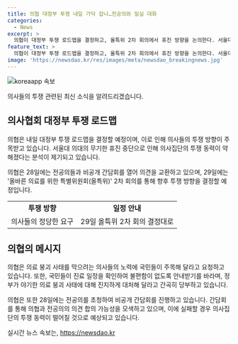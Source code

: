 ```yaml
---
title: 의협 대정부 투쟁 내일 가닥 잡나…전공의와 밀실 대화
categories:
  - News
excerpt: >
  의협이 대정부 투쟁 로드맵을 결정하고, 올특위 2차 회의에서 휴진 방향을 논의한다. 서울대 의대의 휴진 중단 후 투쟁 로드맵이 주목되며, 의협은 오늘 전공의와의 비공개 간담회를 진행 중이다. 이에 대한 결정은 대의원회의 찬반을 듣고 29일의 특별위원회 회의를 토대로 결정될 예정이다. 대의원회의 무기한 휴진 예고와 취소로 논란이 있었지만, 의협은 의사들의 투쟁을 준비하는 것을 당부하며 국민들에게 불편과 불안에 대해 사과하고, 정부의 의료 붕괴를 막기 위한 노력을 요청했다.
feature_text: >
  의협이 대정부 투쟁 로드맵을 결정하고, 올특위 2차 회의에서 휴진 방향을 논의한다. 서울대 의대의 휴진 중단 후 투쟁 로드맵이 주목되며, 의협은 오늘 전공의와의 비공개 간담회를 진행 중이다. 이에 대한 결정은 대의원회의 찬반을 듣고 29일의 특별위원회 회의를 토대로 결정될 예정이다. 대의원회의 무기한 휴진 예고와 취소로 논란이 있었지만, 의협은 의사들의 투쟁을 준비하는 것을 당부하며 국민들에게 불편과 불안에 대해 사과하고, 정부의 의료 붕괴를 막기 위한 노력을 요청했다.
image: 'https://newsdao.kr/res/images/meta/newsdao_breakingnews.jpg'
---
```


<p><img src="https://newsdao.kr/res/images/meta/newsdao_breakingnews.jpg" alt="koreaapp 속보" /></p>

<p>의사들의 투쟁 관련된 최신 소식을 알려드리겠습니다.</p>

<h2 data-ke-size="size26">의사협회 대정부 투쟁 로드맵</h2>

<p>의협은 내일 대정부 투쟁 로드맵을 결정할 예정이며, 이로 인해 의사들의 투쟁 방향이 주목받고 있습니다. 서울대 의대의 무기한 휴진 중단으로 인해 의사집단의 투쟁 동력이 약해졌다는 분석이 제기되고 있습니다.</p>

<p data-ke-size="size16">의협은 28일에는 전공의들과 비공개 간담회를 열어 의견을 교환하고 있으며, 29일에는 '올바른 의료를 위한 특별위원회(올특위)' 2차 회의를 통해 향후 투쟁 방향을 결정할 예정입니다.</p>

<table>
  <tr>
    <td style="text-align: center; height: 17px;"><b>투쟁 방향</b></td>
    <td style="text-align: center; height: 17px;"><b>일정 안내</b></td>
  </tr>
  <tr>
    <td style="text-align: center; height: 17px;">의사들의 정당한 요구</td>
    <td style="text-align: center; height: 17px;">29일 올특위 2차 회의 결정대로</td>
  </tr>
</table>

<h2 data-ke-size="size26">의협의 메시지</h2>

<p>의협은 의료 붕괴 사태를 막으려는 의사들의 노력에 국민들이 주목해 달라고 요청하고 있습니다. 또한, 국민들이 진료 일정을 확인하여 불편함이 없도록 안내받기를 바라며, 정부가 야기한 의료 붕괴 사태에 대해 진지하게 대처해 달라고 간곡히 당부하고 있습니다.</p>

<p data-ke-size="size16">의협은 또한 28일에는 전공의를 초청하여 비공개 간담회를 진행하고 있습니다. 간담회를 통해 의협과 전공의의 의견 합의 가능성을 모색하고 있으며, 이에 실패할 경우 의사집단의 투쟁 동력이 떨어질 것으로 예상되고 있습니다.</p>
실시간 뉴스 속보는, <a href="https://newsdao.kr" rel="dofollow">https://newsdao.kr</a>


